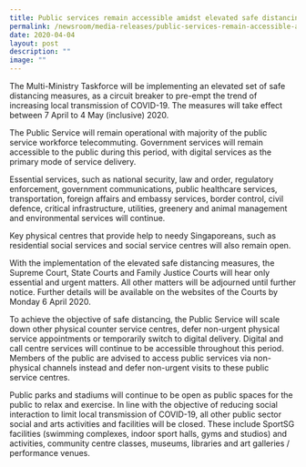 ```yaml
---
title: Public services remain accessible amidst elevated safe distancing measures
permalink: /newsroom/media-releases/public-services-remain-accessible-amidst-elevated-safe-distancing-measures/
date: 2020-04-04
layout: post
description: ""
image: ""
---
```

The Multi-Ministry Taskforce will be implementing an elevated set of safe distancing measures, as a circuit breaker to pre-empt the trend of increasing local transmission of COVID-19. The measures will take effect between 7 April to 4 May (inclusive) 2020.   
  
The Public Service will remain operational with majority of the public service workforce telecommuting. Government services will remain accessible to the public during this period, with digital services as the primary mode of service delivery.   
  
Essential services, such as national security, law and order, regulatory enforcement, government communications, public healthcare services, transportation, foreign affairs and embassy services, border control, civil defence, critical infrastructure, utilities, greenery and animal management and environmental services will continue.  
  
Key physical centres that provide help to needy Singaporeans, such as residential social services and social service centres will also remain open.   
  
With the implementation of the elevated safe distancing measures, the Supreme Court, State Courts and Family Justice Courts will hear only essential and urgent matters. All other matters will be adjourned until further notice. Further details will be available on the websites of the Courts by Monday 6 April 2020.  
  
To achieve the objective of safe distancing, the Public Service will scale down other physical counter service centres, defer non-urgent physical service appointments or temporarily switch to digital delivery. Digital and call centre services will continue to be accessible throughout this period. Members of the public are advised to access public services via non-physical channels instead and defer non-urgent visits to these public service centres.    
  
Public parks and stadiums will continue to be open as public spaces for the public to relax and exercise. In line with the objective of reducing social interaction to limit local transmission of COVID-19, all other public sector social and arts activities and facilities will be closed. These include SportSG facilities (swimming complexes, indoor sport halls, gyms and studios) and activities, community centre classes, museums, libraries and art galleries / performance venues.